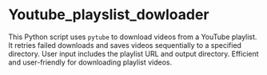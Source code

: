 # Youtube_playslist_dowloader
This Python script uses `pytube` to download videos from a YouTube playlist. It retries failed downloads and saves videos sequentially to a specified directory. User input includes the playlist URL and output directory. Efficient and user-friendly for downloading playlist videos.
